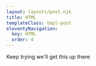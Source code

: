```yaml
---
layout: layouts/post.njk
title: HTML
templateClass: tmpl-post
eleventyNavigation:
  key: HTML
  order: 4
---
```


Keep trying we'll get this up there
